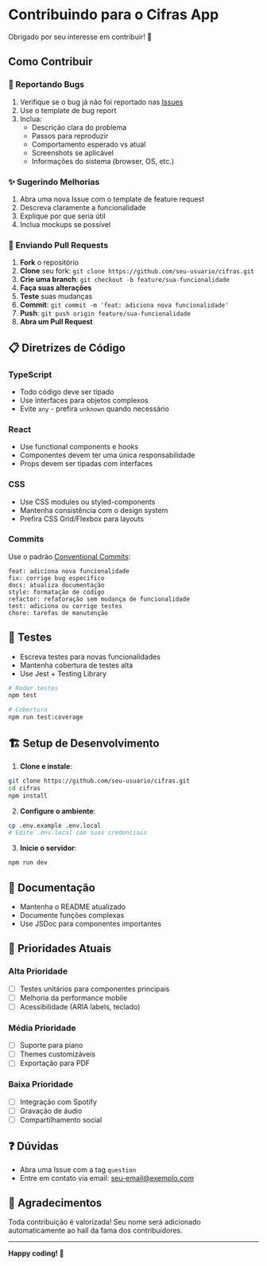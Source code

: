 # Contribuindo para o Cifras App

Obrigado por seu interesse em contribuir! 🎉

## Como Contribuir

### 🐛 Reportando Bugs

1. Verifique se o bug já não foi reportado nas [Issues](https://github.com/seu-usuario/cifras/issues)
2. Use o template de bug report
3. Inclua:
   - Descrição clara do problema
   - Passos para reproduzir
   - Comportamento esperado vs atual
   - Screenshots se aplicável
   - Informações do sistema (browser, OS, etc.)

### ✨ Sugerindo Melhorias

1. Abra uma nova Issue com o template de feature request
2. Descreva claramente a funcionalidade
3. Explique por que seria útil
4. Inclua mockups se possível

### 🔧 Enviando Pull Requests

1. **Fork** o repositório
2. **Clone** seu fork: `git clone https://github.com/seu-usuario/cifras.git`
3. **Crie uma branch**: `git checkout -b feature/sua-funcionalidade`
4. **Faça suas alterações**
5. **Teste** suas mudanças
6. **Commit**: `git commit -m 'feat: adiciona nova funcionalidade'`
7. **Push**: `git push origin feature/sua-funcionalidade`
8. **Abra um Pull Request**

## 📋 Diretrizes de Código

### TypeScript
- Todo código deve ser tipado
- Use interfaces para objetos complexos
- Evite `any` - prefira `unknown` quando necessário

### React
- Use functional components e hooks
- Componentes devem ter uma única responsabilidade
- Props devem ser tipadas com interfaces

### CSS
- Use CSS modules ou styled-components
- Mantenha consistência com o design system
- Prefira CSS Grid/Flexbox para layouts

### Commits
Use o padrão [Conventional Commits](https://www.conventionalcommits.org/):

```
feat: adiciona nova funcionalidade
fix: corrige bug específico
docs: atualiza documentação
style: formatação de código
refactor: refatoração sem mudança de funcionalidade
test: adiciona ou corrige testes
chore: tarefas de manutenção
```

## 🧪 Testes

- Escreva testes para novas funcionalidades
- Mantenha cobertura de testes alta
- Use Jest + Testing Library

```bash
# Rodar testes
npm test

# Cobertura
npm run test:coverage
```

## 🏗️ Setup de Desenvolvimento

1. **Clone e instale**:
```bash
git clone https://github.com/seu-usuario/cifras.git
cd cifras
npm install
```

2. **Configure o ambiente**:
```bash
cp .env.example .env.local
# Edite .env.local com suas credenciais
```

3. **Inicie o servidor**:
```bash
npm run dev
```

## 📝 Documentação

- Mantenha o README atualizado
- Documente funções complexas
- Use JSDoc para componentes importantes

## 🎯 Prioridades Atuais

### Alta Prioridade
- [ ] Testes unitários para componentes principais
- [ ] Melhoria da performance mobile
- [ ] Acessibilidade (ARIA labels, teclado)

### Média Prioridade
- [ ] Suporte para piano
- [ ] Themes customizáveis
- [ ] Exportação para PDF

### Baixa Prioridade
- [ ] Integração com Spotify
- [ ] Gravação de áudio
- [ ] Compartilhamento social

## ❓ Dúvidas

- Abra uma Issue com a tag `question`
- Entre em contato via email: seu-email@exemplo.com

## 🙏 Agradecimentos

Toda contribuição é valorizada! Seu nome será adicionado automaticamente ao hall da fama dos contribuidores.

---

**Happy coding! 🎸**
